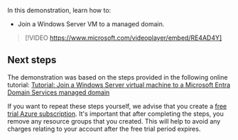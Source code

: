 In this demonstration, learn how to:

- Join a Windows Server VM to a managed domain.

> [!VIDEO https://www.microsoft.com/videoplayer/embed/RE4AD4Y]

## Next steps

The demonstration was based on the steps provided in the following online tutorial:
[Tutorial: Join a Windows Server virtual machine to a Microsoft Entra Domain Services managed domain](https://aka.ms/join-windows-vm?azure-portal=true)

If you want to repeat these steps yourself, we advise that you create a [free trial Azure subscription](https://azure.microsoft.com/free?azure-portal=true). It's important that after completing the steps, you remove any resource groups that you created. This will help to avoid any charges relating to your account after the free trial period expires.
